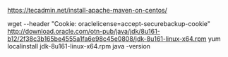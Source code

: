 [](https://www.mkyong.com/java/how-to-install-oracle-jdk-8-on-centos/)

https://tecadmin.net/install-apache-maven-on-centos/

wget --header "Cookie: oraclelicense=accept-securebackup-cookie" http://download.oracle.com/otn-pub/java/jdk/8u161-b12/2f38c3b165be4555a1fa6e98c45e0808/jdk-8u161-linux-x64.rpm
yum localinstall jdk-8u161-linux-x64.rpm
  java -version
